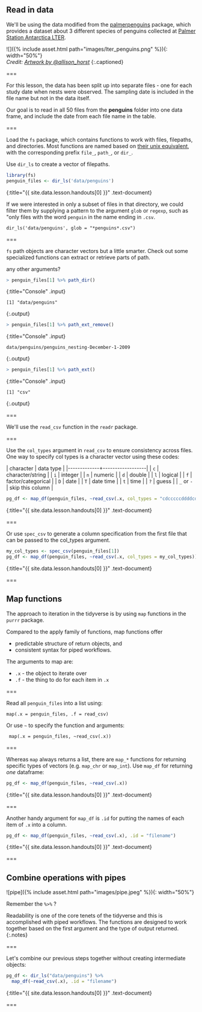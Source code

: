 ---
---

## Read in data

We'll be using the data modified from the [palmerpenguins](https://allisonhorst.github.io/palmerpenguins/index.html) package, which provides a dataset about 3 different species of penguins collected at [Palmer Station Antarctica LTER](https://pal.lternet.edu/). 

![]({% include asset.html path="images/lter_penguins.png" %}){: width="50%"}  
*Credit: [Artwork by @allison_horst](https://www.allisonhorst.com/)*
{:.captioned}


===

For this lesson, the data has been split up into separate files - one for each study date when nests were observed. The sampling date is included in the file name but not in the data itself. 

Our goal is to read in all 50 files from the **penguins** folder into one data frame, and include the date from each file name in the table. 

===

Load the `fs` package, which contains functions to work with files, filepaths, and directories. Most functions are named based on [their unix equivalent](https://fs.r-lib.org/articles/function-comparisons.html), with the corresponding prefix `file_`, `path_`, or `dir_`. 

Use `dir_ls` to create a vector of filepaths. 



~~~r
library(fs)
penguin_files <- dir_ls('data/penguins')
~~~
{:title="{{ site.data.lesson.handouts[0] }}" .text-document}


If we were interested in only a subset of files in that directory, we could filter them by supplying a pattern to the argument `glob` or `regexp`, such as "only files with the word `penguin` in the name ending in `.csv`. 

```
dir_ls('data/penguins', glob = "*penguins*.csv")
```

===

`fs` path objects are character vectors but a little smarter. Check out some specialized functions can extract or retrieve parts of path.  

any other arguments?



~~~r
> penguin_files[1] %>% path_dir()
~~~
{:title="Console" .input}


~~~
[1] "data/penguins"
~~~
{:.output}


~~~r
> penguin_files[1] %>% path_ext_remove()
~~~
{:title="Console" .input}


~~~
data/penguins/penguins_nesting-December-1-2009
~~~
{:.output}


~~~r
> penguin_files[1] %>% path_ext()
~~~
{:title="Console" .input}


~~~
[1] "csv"
~~~
{:.output}




===

We'll use the `read_csv` function in the `readr` package. 


===

Use the `col_types` argument in `read_csv` to ensure consistency across files. One way to specify col types is a character vector using these codes:

| character   | data type       |
|-------------+------------------|
| `c`    |  character/string    |
| `i`    |  integer             |
| `n`    |  numeric             |
| `d`    |  double              |
| `l`    | logical              |
| `f`    | factor/categorical   |
| `D`    | date             |
| `T`    | date time        |
| `t`    | time       |
| `?`    | guess      |
| `_` or `-` | skip this column |



~~~r
pg_df <- map_df(penguin_files, ~read_csv(.x, col_types = "cdcccccddddcddccc"))
~~~
{:title="{{ site.data.lesson.handouts[0] }}" .text-document}



===

Or use `spec_csv` to generate a column specification from the first file that can be passed to the col_types argument. 



~~~r
my_col_types <- spec_csv(penguin_files[1])
pg_df <- map_df(penguin_files, ~read_csv(.x, col_types = my_col_types))
~~~
{:title="{{ site.data.lesson.handouts[0] }}" .text-document}


===

## Map functions

The approach to iteration in the tidyverse is by using `map` functions in the `purrr` package. 

Compared to the apply family of functions, map functions offer 

* predictable structure of return objects, and
* consistent syntax for piped workflows.

The arguments to map are: 

* `.x` - the object to iterate over
* `.f` - the thing to do for each item in `.x`

===

Read all `penguin_files` into a list using:

```
map(.x = penguin_files, .f = read_csv)
```

Or use `~` to specify the function and arguments:

```
 map(.x = penguin_files, ~read_csv(.x))
```

===

Whereas `map` always returns a list, there are `map_*` functions for returning specific types of vectors (e.g. `map_chr` or `map_int`). Use `map_df` for returning *one* dataframe:



~~~r
pg_df <- map_df(penguin_files, ~read_csv(.x))
~~~
{:title="{{ site.data.lesson.handouts[0] }}" .text-document}



===

Another handy argument for `map_df` is `.id` for putting the names of each item of `.x` into a column. 



~~~r
pg_df <- map_df(penguin_files, ~read_csv(.x), .id = "filename")
~~~
{:title="{{ site.data.lesson.handouts[0] }}" .text-document}


===

## Combine operations with pipes


![pipe]({% include asset.html path="images/pipe.jpeg" %}){: width="50%"}

Remember the `%>%` ? 

Readability is one of the core tenets of the tidyverse and this is accomplished with piped workflows. The functions are designed to work together based on the first argument and the type of output returned. 
{:.notes}

===

Let's combine our previous steps together without creating intermediate objects:



~~~r
pg_df <- dir_ls("data/penguins") %>%
  map_df(~read_csv(.x), .id = "filename")
~~~
{:title="{{ site.data.lesson.handouts[0] }}" .text-document}


===

